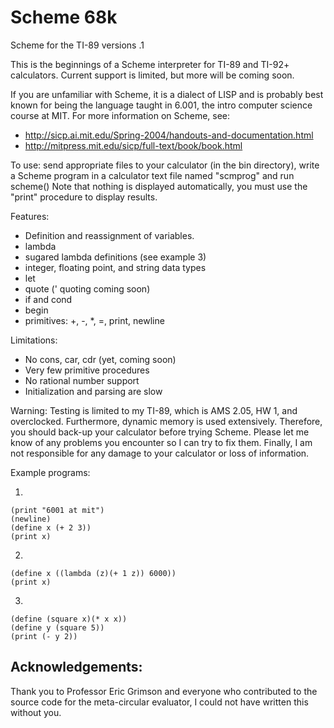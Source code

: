 
# Scheme 68k
Scheme for the TI-89
versions .1

This is the beginnings of a Scheme interpreter for TI-89 and TI-92+
calculators.  Current support is limited, but more will be coming
soon.

If you are unfamiliar with Scheme, it is a dialect of LISP and is
 probably best known for being the language taught in 6.001, the intro
 computer science course at MIT.  For more information on Scheme, see:
- http://sicp.ai.mit.edu/Spring-2004/handouts-and-documentation.html
- http://mitpress.mit.edu/sicp/full-text/book/book.html

To use: send appropriate files to your calculator (in the bin
directory), write a Scheme program in a calculator text file named
"scmprog" and run scheme() Note that nothing is displayed
automatically, you must use the "print" procedure to display results.

Features:
- Definition and reassignment of variables.
- lambda
- sugared lambda definitions (see example 3)
- integer, floating point, and string data types
- let
- quote (' quoting coming soon)
- if and cond
- begin
- primitives: +, -, *, =, print, newline

Limitations:
- No cons, car, cdr (yet, coming soon)
- Very few primitive procedures
- No rational number support
- Initialization and parsing are slow

Warning: Testing is limited to my TI-89, which is AMS 2.05, HW 1, and
overclocked.  Furthermore, dynamic memory is used extensively.
Therefore, you should back-up your calculator before trying Scheme.
Please let me know of any problems you encounter so I can try to fix
them.  Finally, I am not responsible for any damage to your calculator
or loss of information.

Example programs:

1.

```
(print "6001 at mit")
(newline)
(define x (+ 2 3))
(print x)
```

2.

```
(define x ((lambda (z)(+ 1 z)) 6000))
(print x)
```

3.

```
(define (square x)(* x x))
(define y (square 5))
(print (- y 2))
```

## Acknowledgements:

Thank you to Professor Eric Grimson and everyone who
contributed to the source code for the meta-circular evaluator, I
could not have written this without you.